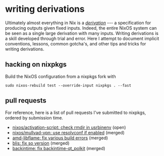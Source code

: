 # writing derivations

Ultimately almost everything in Nix is a
[_derivation_](https://nixos.org/manual/nix/stable/language/derivations.html)
--- a specification for producing outputs given fixed inputs. Indeed,
the entire NixOS system can be seen as a single large derivation with
many inputs. Writing derivations is a skill developed through trial and
error. Here I attempt to document implicit conventions, lessons, common
gotcha's, and other tips and tricks for writing derivations.

## hacking on nixpkgs

Build the NixOS configuration from a nixpkgs fork with

```
sudo nixos-rebuild test --override-input nixpkgs . --fast
```

## pull requests

For reference, here is a list of pull requests I've
submitted to nixpkgs, ordered by submission time.

- [nixos/activation-script: check rmdir in usrbinenv](https://github.com/NixOS/nixpkgs/pull/264523) (open)
- [nixos/mullvad-vpn: use resolvconf if enabled](https://github.com/NixOS/nixpkgs/pull/264521) (merged)
- [amd-libflame: fix various build errors](https://github.com/NixOS/nixpkgs/pull/267237) (merged)
- [blis: fix so version](https://github.com/NixOS/nixpkgs/pull/267360) (merged)
- [backintime: fix backintime-qt_polkit](https://github.com/NixOS/nixpkgs/pull/267426) (merged)
